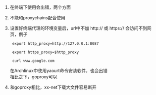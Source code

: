 1. 在终端下使用会出错，两个方面
  1. 不能和proxychains配合使用
  2. 设置好终端代理的环境变量后，url中不加 http:// 或 https:// 会访问不到网页，例子
     
          export http_proxy=http://127.0.0.1:8087

          export https_proxy=$http_proxy

          curl www.google.com

     在Archlinux中使用yaourt命令安装软件，也会出错  
     相比之下，goproxy可以

2. 和goproxy相比，xx-net下载大文件容易断开
